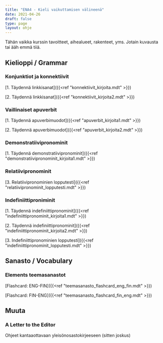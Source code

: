 ```yaml
---
title: "ENA4 - Kieli vaikuttamisen välineenä"
date: 2021-04-26
draft: false
type: page
layout: ohje
---
```

Tähän vaikka kurssin tavoitteet, aihealueet, rakenteet, yms. Jotain kuvausta tai ääh emmä tiiä.

## Kielioppi / Grammar
### Konjunktiot ja konnektiivit

[1. Täydennä linkkisanat]({{<ref "konnektiivit_kirjoita.mdt" >}})

[2. Täydennä linkkisanat]({{<ref "konnektiivit_kirjoita2.mdt" >}})

### Vaillinaiset apuverbit

[1. Täydennä apuverbimuodot]({{<ref "apuverbit_kirjoita1.mdt" >}})

[2. Täydennä apuverbimuodot]({{<ref "apuverbit_kirjoita2.mdt" >}})


### Demonstratiivipronominit

[1. Täydennä demonstratiivipronominit]({{<ref "demonstratiivipronominit_kirjoita1.mdt" >}})

### Relatiivipronominit

[3. Relatiivipronominien lopputesti]({{<ref "relatiivipronominit_lopputesti.mdt" >}})

### Indefiniittiproniminit

[1. Täydennä indefiniittipronominit]({{<ref "indefiniittipronominit_kirjoita1.mdt" >}})

[2. Täydennä indefiniittipronominit]({{<ref "indefiniittipronominit_kirjoita2.mdt" >}})

[3. Indefiniittipronominien lopputesti]({{<ref "indefiniittipronominit_lopputesti.mdt" >}})


## Sanasto / Vocabulary

### Elements teemasanastot

[Flashcard: ENG-FIN]({{<ref "teemasanasto_flashcard_eng_fin.mdt" >}})

[Flashcard: FIN-ENG]({{<ref "teemasanasto_flashcard_fin_eng.mdt" >}})

## Muuta

### A Letter to the Editor

Ohjeet kantaaottavaan yleisönosastokirjeeseen (sitten joskus)
